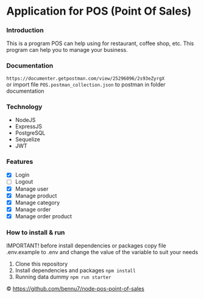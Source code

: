 # Application for POS (Point Of Sales)

###  Introduction
This is a program POS can help using for restaurant, coffee shop, etc. This program can help you to manage your business. 

### Documentation
`https://documenter.getpostman.com/view/25296096/2s93eZyrgX` <br>
or import file `POS.postman_collection.json` to postman in folder documentation

###  Technology
- NodeJS
- ExpressJS
- PostgreSQL
- Sequelize
- JWT

###  Features
- [x] Login
- [ ] Logout
- [x] Manage user
- [x] Manage product
- [x] Manage category
- [x] Manage order
- [x] Manage order product

###  How to install & run
IMPORTANT! before install dependencies or packages copy file .env.example to .env and change the value of the variable to suit your needs
1. Clone this repository
2. Install dependencies and packages `npm install`
3. Running data dummy `npm run starter`


© https://github.com/bennu7/node-pos-point-of-sales